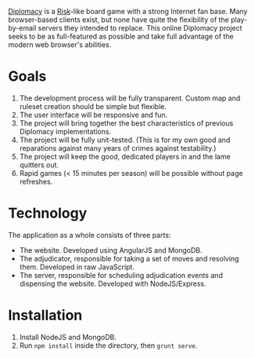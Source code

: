 [Diplomacy][1] is a [Risk][2]-like board game with a strong Internet fan base. Many browser-based clients exist, but none have quite the flexibility of the play-by-email servers they intended to replace. This online Diplomacy project seeks to be as full-featured as possible and take full advantage of the modern web browser's abilities.

[1]:http://en.wikipedia.org/wiki/Diplomacy_(game)
[2]:http://en.wikipedia.org/wiki/Risk_(game)

# Goals
1. The development process will be fully transparent. Custom map and ruleset creation should be simple but flexible.
2. The user interface will be responsive and fun.
3. The project will bring together the best characteristics of previous Diplomacy implementations.
4. The project will be fully unit-tested. (This is for my own good and reparations against many years of crimes against testability.)
5. The project will keep the good, dedicated players in and the lame quitters out.
6. Rapid games (< 15 minutes per season) will be possible without page refreshes.

# Technology
The application as a whole consists of three parts:
 * The website. Developed using AngularJS and MongoDB.
 * The adjudicator, responsible for taking a set of moves and resolving them. Developed in raw JavaScript.
 * The server, responsible for scheduling adjudication events and dispensing the website. Developed with NodeJS/Express.

# Installation

1. Install NodeJS and MongoDB.
2. Run `npm install` inside the directory, then `grunt serve`.

